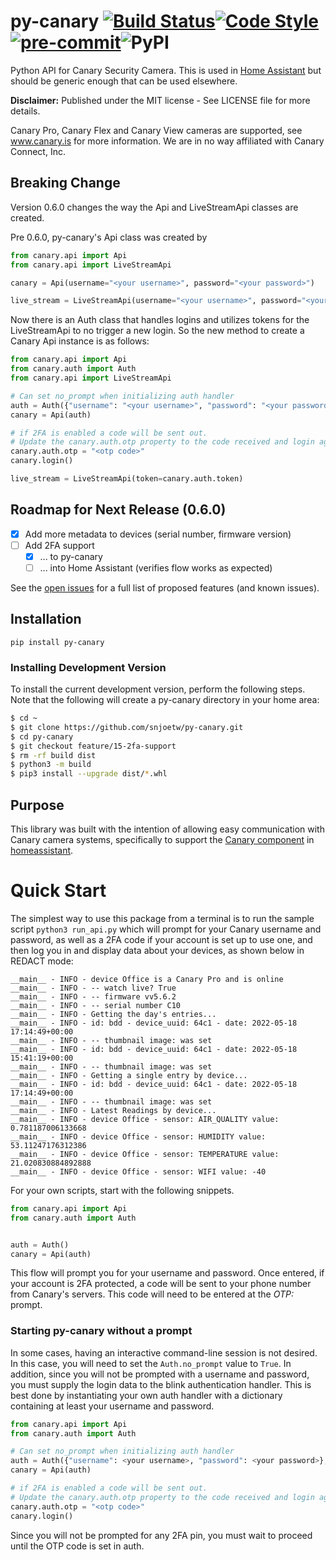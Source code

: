 # py-canary [![Build Status](https://travis-ci.org/snjoetw/py-canary.svg?branch=master)](https://travis-ci.org/snjoetw/py-canary)[![Code Style](https://img.shields.io/badge/code%20style-black-000000.svg)](https://github.com/psf/black)[![pre-commit](https://img.shields.io/badge/pre--commit-enabled-brightgreen?logo=pre-commit&logoColor=white)](https://github.com/pre-commit/pre-commit)![PyPI](https://img.shields.io/pypi/v/py-canary)
Python API for Canary Security Camera.  This is used in [Home Assistant](https://home-assistant.io) but should be generic enough that can be used elsewhere.

**Disclaimer:**
Published under the MIT license - See LICENSE file for more details.

Canary Pro, Canary Flex and Canary View cameras are supported, see www.canary.is for more information.
We are in no way affiliated with Canary Connect, Inc.

## Breaking Change
Version 0.6.0 changes the way the Api and LiveStreamApi classes are created.

Pre 0.6.0, py-canary's Api class was created by
```python
from canary.api import Api
from canary.api import LiveStreamApi

canary = Api(username="<your username>", password="<your password>")

live_stream = LiveStreamApi(username="<your username>", password="<your password>")
```

Now there is an Auth class that handles logins and utilizes tokens for the LiveStreamApi to no trigger
a new login. So the new method to create a Canary Api instance is as follows:

```python
from canary.api import Api
from canary.auth import Auth
from canary.api import LiveStreamApi

# Can set no_prompt when initializing auth handler
auth = Auth({"username": "<your username>", "password": "<your password>"}, no_prompt=True)
canary = Api(auth)

# if 2FA is enabled a code will be sent out.
# Update the canary.auth.otp property to the code received and login again.
canary.auth.otp = "<otp code>"
canary.login()

live_stream = LiveStreamApi(token=canary.auth.token)
```

## Roadmap for Next Release (0.6.0)

- [x] Add more metadata to devices (serial number, firmware version)
- [ ] Add 2FA support
  - [x] ... to py-canary
  - [ ] ... into Home Assistant (verifies flow works as expected)

See the [open issues](https://github.com/snjoetw/py-canary/issues) for a full list of proposed features
(and known issues).

## Installation
``pip install py-canary``

### Installing Development Version

To install the current development version, perform the following steps.  Note that the following will
create a py-canary directory in your home area:

```bash
$ cd ~
$ git clone https://github.com/snjoetw/py-canary.git
$ cd py-canary
$ git checkout feature/15-2fa-support
$ rm -rf build dist
$ python3 -m build
$ pip3 install --upgrade dist/*.whl
```

## Purpose
This library was built with the intention of allowing easy communication with Canary camera systems,
specifically to support the [Canary component](https://home-assistant.io/components/canary) in
[homeassistant](https://home-assistant.io/).

# Quick Start
The simplest way to use this package from a terminal is to run the sample script ``python3 run_api.py``
which will prompt for your Canary username and password, as well as a 2FA code if your account is set up
to use one, and then log you in and display data about your devices, as shown below in REDACT mode:

```text
__main__ - INFO - device Office is a Canary Pro and is online
__main__ - INFO - -- watch live? True
__main__ - INFO - -- firmware vv5.6.2
__main__ - INFO - -- serial number C10
__main__ - INFO - Getting the day's entries...
__main__ - INFO - id: bdd - device_uuid: 64c1 - date: 2022-05-18 17:14:49+00:00
__main__ - INFO - -- thumbnail image: was set
__main__ - INFO - id: bdd - device_uuid: 64c1 - date: 2022-05-18 15:41:19+00:00
__main__ - INFO - -- thumbnail image: was set
__main__ - INFO - Getting a single entry by device...
__main__ - INFO - id: bdd - device_uuid: 64c1 - date: 2022-05-18 17:14:49+00:00
__main__ - INFO - -- thumbnail image: was set
__main__ - INFO - Latest Readings by device...
__main__ - INFO - device Office - sensor: AIR_QUALITY value: 0.781187006133668
__main__ - INFO - device Office - sensor: HUMIDITY value: 53.11247176312386
__main__ - INFO - device Office - sensor: TEMPERATURE value: 21.020830884892888
__main__ - INFO - device Office - sensor: WIFI value: -40
```

For your own scripts, start with the following snippets.

```python
from canary.api import Api
from canary.auth import Auth


auth = Auth()
canary = Api(auth)
```


This flow will prompt you for your username and password.  Once entered, if your account is 2FA protected,
a code will be sent to your phone number from Canary's servers. This code will need to be entered at the
*OTP:* prompt.

### Starting py-canary without a prompt
In some cases, having an interactive command-line session is not desired.  In this case, you will need to
set the ``Auth.no_prompt`` value to ``True``.  In addition, since you will not be prompted with a username
and password, you must supply the login data to the blink authentication handler.  This is best done by
instantiating your own auth handler with a dictionary containing at least your username and password.

```python
from canary.api import Api
from canary.auth import Auth

# Can set no_prompt when initializing auth handler
auth = Auth({"username": <your username>, "password": <your password>}, no_prompt=True)
canary = Api(auth)

# if 2FA is enabled a code will be sent out.
# Update the canary.auth.otp property to the code received and login again.
canary.auth.otp = "<otp code>"
canary.login()
```

Since you will not be prompted for any 2FA pin, you must wait to proceed until the OTP code is set in auth.

